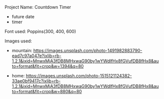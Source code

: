 Project Name: Countdown Timer

- future date
- timer

Font used: Poppins(300, 400, 600)

Images used:

- mountain: https://images.unsplash.com/photo-1491982883790-ead7c97a047e?ixlib=rb-1.2.1&ixid=MnwxMjA3fDB8MHxwaG90by1wYWdlfHx8fGVufDB8fHx8&auto=format&fit=crop&w=1394&q=80

- home: https://images.unsplash.com/photo-1515121124382-33ae0bf9417c?ixlib=rb-1.2.1&ixid=MnwxMjA3fDB8MHxwaG90by1wYWdlfHx8fGVufDB8fHx8&auto=format&fit=crop&w=880&q=80
